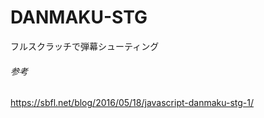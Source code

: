 # DANMAKU-STG
フルスクラッチで弾幕シューティング
###### 参考
https://sbfl.net/blog/2016/05/18/javascript-danmaku-stg-1/
